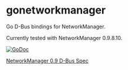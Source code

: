 gonetworkmanager
================

Go D-Bus bindings for NetworkManager.

Currently tested with NetworkManager 0.9.8.10.

[![GoDoc](https://godoc.org/github.com/BellerophonMobile/gonetworkmanager?status.svg)](https://godoc.org/github.com/BellerophonMobile/gonetworkmanager)

[NetworkManager 0.9 D-Bus Spec](https://developer.gnome.org/NetworkManager/0.9/spec.html)
